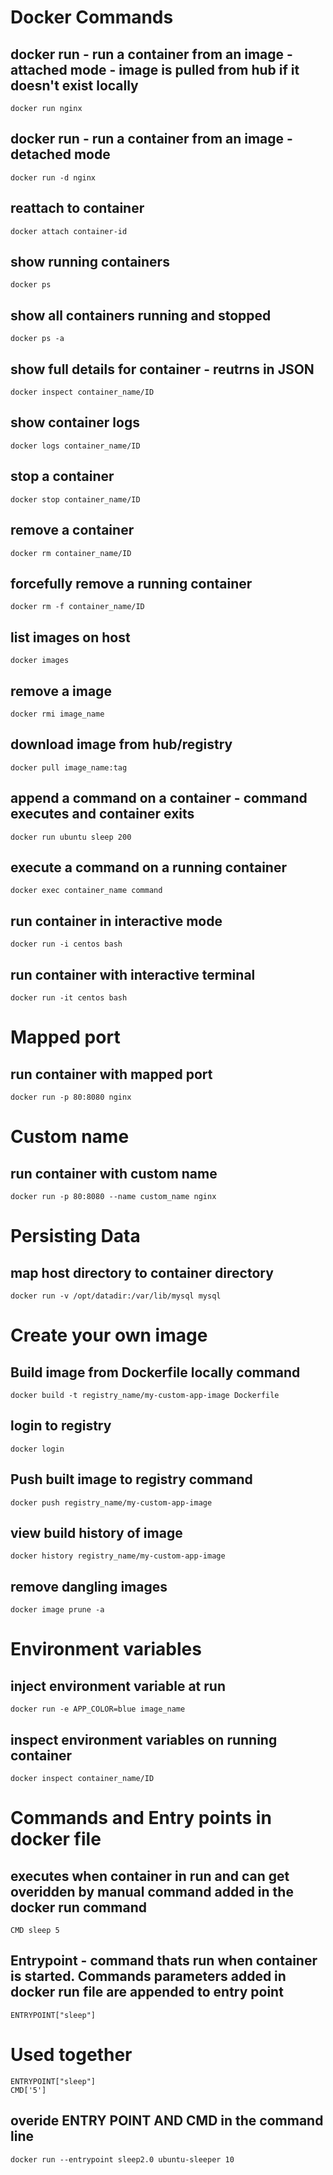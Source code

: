 # Docker Commands
## docker run - run a container from an image - attached mode - image is pulled from hub if it doesn't exist locally
`docker run nginx`
## docker run - run a container from an image - detached mode
`docker run -d nginx`
## reattach to container
`docker attach container-id`
## show running containers
`docker ps`
## show all containers running and stopped
`docker ps -a`
## show full details for container - reutrns in JSON
`docker inspect container_name/ID`
## show container logs
`docker logs container_name/ID`
## stop a container
`docker stop container_name/ID`
## remove a container
`docker rm container_name/ID`
## forcefully remove a running container
`docker rm -f container_name/ID`
## list images on host
`docker images`
## remove a image
`docker rmi image_name`
## download image from hub/registry
`docker pull image_name:tag`
## append a command on a container - command executes and container exits
`docker run ubuntu sleep 200`
## execute a command on a running container
`docker exec container_name command`
## run container in interactive mode
`docker run -i centos bash`
## run container with interactive terminal
`docker run -it centos bash`

# Mapped port
## run container with mapped port
`docker run -p 80:8080 nginx`

# Custom name
## run container with custom name
`docker run -p 80:8080 --name custom_name nginx`

# Persisting Data
## map host directory to container directory
`docker run -v /opt/datadir:/var/lib/mysql mysql`

# Create your own image
## Build image from Dockerfile locally command
`docker build -t registry_name/my-custom-app-image Dockerfile`
## login to registry
`docker login`
## Push built image to registry command
`docker push registry_name/my-custom-app-image`
## view build history of image
`docker history registry_name/my-custom-app-image`
## remove dangling images
`docker image prune -a`

# Environment variables
## inject environment variable at run
`docker run -e APP_COLOR=blue image_name`
## inspect environment variables on running container
`docker inspect container_name/ID`

# Commands and Entry points in docker file
## executes when container in run and can get overidden by manual command added in the docker run command
`CMD sleep 5`
## Entrypoint - command thats run when container is started. Commands parameters added in docker run file are appended to entry point
`ENTRYPOINT["sleep"]`
# Used together
```
ENTRYPOINT["sleep"]
CMD['5']
```
## overide ENTRY POINT AND CMD in the command line
`docker run --entrypoint sleep2.0 ubuntu-sleeper 10`
